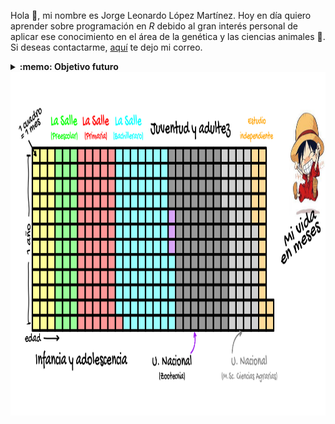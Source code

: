 Hola :wave:, mi nombre es Jorge Leonardo López Martínez. Hoy en día quiero aprender sobre programación en _R_ debido al gran interés personal de aplicar ese conocimiento en el área de la genética y las ciencias animales :tongue:. Si deseas contactarme, <a href="mailto:jollopezma@unal.edu.co">aquí</a> te dejo mi correo.

<details>
  <summary><b>:memo: Objetivo futuro</b></summary>
  
Mis objetivos de investigación incluyen adquirir conocimientos en el desarrollo de métodos y software para la investigación interactiva y reproducible en los campos de la genética y las ciencias animales.
</details>

<img src="https://raw.githubusercontent.com/Leo4Luffy/Mi_hoja_de_vida/master/img/Mi_vida_en_meses.png" align="center" width="850" height="550" />

<!--
**Leo4Luffy/Leo4Luffy** is a ✨ _special_ ✨ repository because its `README.md` (this file) appears on your GitHub profile.

Here are some ideas to get you started:

- 🔭 I’m currently working on ...
- 🌱 I’m currently learning ...
- 👯 I’m looking to collaborate on ...
- 🤔 I’m looking for help with ...
- 💬 Ask me about ...
- 📫 How to reach me: ...
- 😄 Pronouns: ...
- ⚡ Fun fact: ...
-->

